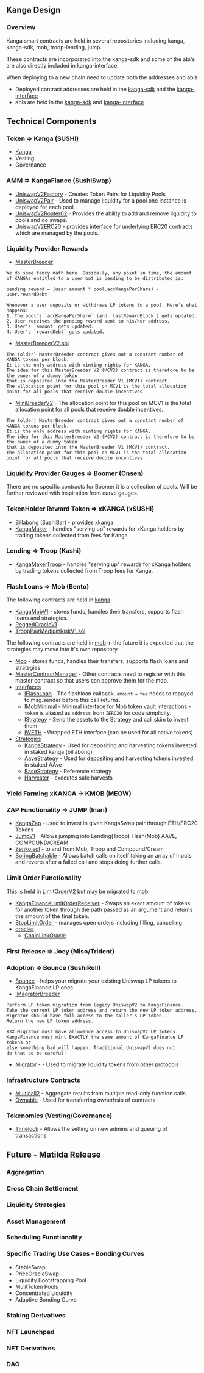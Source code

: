 ## Kanga Design

### Overview

Kanga smart contracts are held in several repositories including kanga, kanga-sdk, mob, troop-lending, jump.

These contracts are incorporated into the kanga-sdk and some of the abi's are also directly included in kanga-interface.

When deploying to a new chain need to update both the addresses and abis

- Deployed contract addresses are held in the [kanga-sdk](https://github.com/KangaFinance/kanga-sdk/blob/joey/src/constants/addresses.ts) and the [kanga-interface](https://github.com/KangaFinance/kanga-interface/blob/joey/src/constants/addresses.ts)
- abis are held in the [kanga-sdk](https://github.com/KangaFinance/kanga-sdk/tree/joey/src/abis) and [kanga-interface](https://github.com/KangaFinance/kanga-interface/tree/joey/src/constants/abis)

## Technical Components

### Token => Kanga (SUSHI)

- [Kanga](https://github.com/KangaFinance/kanga/blob/joey/contracts/KangaToken.sol)
- Vesting
- Governance

### AMM => KangaFiance (SushiSwap)

- [UniswapV2Factory](https://github.com/KangaFinance/kanga/blob/joey/contracts/uniswapv2/UniswapV2Factory.sol) - Creates Token Pairs for Liquidity Pools
- [UniswapV2Pair](https://github.com/KangaFinance/kanga/blob/joey/contracts/uniswapv2/UniswapV2Pair.sol) - Used to manage liquidity for a pool one instance is deployed for each pool.
- [UniswapV2Router02](https://github.com/KangaFinance/kanga/blob/joey/contracts/uniswapv2/UniswapV2Router02.sol) - Provides the ability to add and remove liquidity to pools and do swaps.
- [UniswapV2ERC20](https://github.com/KangaFinance/kanga/blob/joey/contracts/uniswapv2/UniswapV2ERC20.sol) - provides interface for underlying ERC20 contracts which are managed by the pools.

### Liquidity Provider Rewards

- [MasterBreeder](https://github.com/KangaFinance/kanga/blob/joey/contracts/MasterBreeder.sol)

```
We do some fancy math here. Basically, any point in time, the amount of KANGAs entitled to a user but is pending to be distributed is:

pending reward = (user.amount * pool.accKangaPerShare) - user.rewardDebt

Whenever a user deposits or withdraws LP tokens to a pool. Here's what happens:
1. The pool's `accKangaPerShare` (and `lastRewardBlock`) gets updated.
2. User receives the pending reward sent to his/her address.
3. User's `amount` gets updated.
4. User's `rewardDebt` gets updated.
```

- [MasterBreederV2.sol](https://github.com/KangaFinance/kanga/blob/joey/contracts/MasterBreederV2.sol)

```
The (older) MasterBreeder contract gives out a constant number of KANGA tokens per block.
It is the only address with minting rights for KANGA.
The idea for this MasterBreeder V2 (MCV2) contract is therefore to be the owner of a dummy token
that is deposited into the MasterBreeder V1 (MCV1) contract.
The allocation point for this pool on MCV1 is the total allocation point for all pools that receive double incentives.
```

- [MiniBreederV2](https://github.com/KangaFinance/kanga/blob/joey/contracts/MiniBreederV2.sol) - The allocation point for this pool on MCV1 is the total allocation point for all pools that receive double incentives.

```
The (older) MasterBreeder contract gives out a constant number of KANGA tokens per block.
It is the only address with minting rights for KANGA.
The idea for this MasterBreeder V2 (MCV2) contract is therefore to be the owner of a dummy token
that is deposited into the MasterBreeder V1 (MCV1) contract.
The allocation point for this pool on MCV1 is the total allocation point for all pools that receive double incentives.
```

### Liquidity Provider Gauges => Boomer (Onsen)

There are no specific contracts for Boomer it is a collection of pools.
Will be further reviewed with inspiration from curve gauges.

### TokenHolder Reward Token => xKANGA (xSUSHI)

- [Billabong](https://github.com/KangaFinance/kanga/blob/joey/contracts/Billabong.sol) (SushiBar) - provides xkanga
- [KangaMaker](https://github.com/KangaFinance/kanga/blob/joey/contracts/KangaMaker.sol) - handles "serving up" rewards for xKanga holders by trading tokens collected from fees for Kanga.

### Lending => Troop (Kashi)

- [KangaMakerTroop](https://github.com/KangaFinance/kanga/blob/joey/contracts/KangaMakerTroop.sol) - handles "serving up" rewards for xKanga holders by trading tokens collected from Troop fees for Kanga.

### Flash Loans => Mob (Bento)

The following contracts are held in [kanga](https://github.com/KangaFinance/kanga)

- [KangaMobV1](https://github.com/KangaFinance/kanga/blob/joey/contracts/kangamob/KangaMobV1.sol) - stores funds, handles their transfers, supports flash loans and strategies.
- [PeggedOracleV1](https://github.com/KangaFinance/kanga/blob/joey/contracts/kangamob/PeggedOracleV1.sol)
- [TroopPairMediumRiskV1.sol](https://github.com/KangaFinance/kanga/blob/joey/contracts/kangamob/TroopPairMediumRiskV1.sol)

The following contracts are held in [mob](https://github.com/KangaFinance/mob) in the future it is expected that the strategies may move into it's own repository.

- [Mob](https://github.com/KangaFinance/mob/blob/joey/contracts/Mob.sol) - stores funds, handles their transfers, supports flash loans and strategies.
- [MasterContractManager](https://github.com/KangaFinance/mob/blob/joey/contracts/MasterContractManager.sol) - Other contracts need to register with this master contract so that users can approve them for the mob.
- [Interfaces](https://github.com/KangaFinance/mob/tree/joey/contracts/interfaces)
  - [IFlashLoan](https://github.com/KangaFinance/mob/blob/joey/contracts/interfaces/IFlashLoan.sol) - The flashloan callback. `amount` + `fee` needs to repayed to msg.sender before this call returns.
  - [IMobMinimal](https://github.com/KangaFinance/mob/blob/joey/contracts/interfaces/IMobMinimal.sol) - Minimal interface for Mob token vault interactions - `token` is aliased as `address` from `IERC20` for code simplicity.
  - [IStrategy](https://github.com/KangaFinance/mob/blob/joey/contracts/interfaces/IStrategy.sol) - Send the assets to the Strategy and call skim to invest them.
  - [IWETH](https://github.com/KangaFinance/mob/blob/joey/contracts/interfaces/IWETH.sol) - Wrapped ETH interface (can be used for all native tokens)
- [Strategies](https://github.com/KangaFinance/mob/tree/joey/contracts/strategies)
  - [KangaStrategy](https://github.com/KangaFinance/mob/blob/joey/contracts/strategies/KangaStrategy.sol) - Used for depositing and harvesting tokens invested in staked kanga (billabong)
  - [AaveStrategy](https://github.com/KangaFinance/mob/blob/joey/contracts/strategies/AaveStrategy.sol) - Used for depositing and harvesting tokens invested in staked AAve
  - [BaseStrategy](https://github.com/KangaFinance/mob/blob/joey/contracts/strategies/BaseStrategy.sol) - Reference strategy
  - [Harvester](https://github.com/KangaFinance/mob/blob/joey/contracts/strategies/Harvester.sol) - executes safe harvests

### Yield Farming xKANGA -> KMOB (MEOW)

### ZAP Functionality => JUMP (Inari)

- [KangaZap](https://github.com/KangaFinance/jump/blob/main/contracts/KangaZap.sol) - used to invest in given KangaSwap pair through ETH/ERC20 Tokens
- [JumpV1](https://github.com/KangaFinance/jump/blob/main/contracts/JumpV1.sol) - Allows jumping into Lending(Troop) Flash(Mob) AAVE, COMPOUND/CREAM
- [Zenko.sol](https://github.com/KangaFinance/jump/blob/main/contracts/Zenko.sol) - to and from Mob, Troop and Compound/Cream
- [BoringBatchable](https://github.com/KangaFinance/jump/blob/main/contracts/BoringBatchable.sol) - Allows batch calls on itself taking an array of inputs and reverts after a failed call and stops doing further calls.

### Limit Order Functionality

This is held in [LimitOrderV2](https://github.com/KangaFinance/LimitOrderV2/tree/joey/contracts) but may be migrated to [mob](https://github.com/KangaFinance/mob/tree/joey/contracts)

- [KangaFinanceLimitOrderReceiver](https://github.com/KangaFinance/LimitOrderV2/blob/joey/contracts/KangaFinanceLimitOrderReceiver.sol) - Swaps an exact amount of tokens for another token through the path passed as an argument and returns the amount of the final token.
- [StopLimitOrder](https://github.com/KangaFinance/LimitOrderV2/blob/joey/contracts/StopLimitOrder.sol) - manages open orders including filling, cancelling
- [oracles](https://github.com/KangaFinance/LimitOrderV2/tree/joey/contracts/oracles)
  - [ChainLinkOracle](https://github.com/KangaFinance/LimitOrderV2/blob/joey/contracts/oracles/ChainLinkOracle.sol)

### First Release => Joey (Miso/Trident)

### Adoption => Bounce (SushiRoll)

- [Bounce](https://github.com/KangaFinance/kanga/blob/joey/contracts/KangaBounce.sol) - helps your migrate your existing Uniswap LP tokens to KangaFinance LP ones
- [IMagratorBreeder](https://github.com/KangaFinance/kanga/blob/joey/contracts/MasterBreeder.sol#L12)

```
Perform LP token migration from legacy UniswapV2 to KangaFinance.
Take the current LP token address and return the new LP token address.
Migrator should have full access to the caller's LP token.
Return the new LP token address.

XXX Migrator must have allowance access to UniswapV2 LP tokens.
KangaFinance must mint EXACTLY the same amount of KangaFinance LP tokens or
else something bad will happen. Traditional UniswapV2 does not
do that so be careful!
```

- [Migrator](https://github.com/KangaFinance/kanga/blob/joey/contracts/Migrator.sol) - - Used to migrate liquidity tokens from other protocols

### Infrastructure Contracts

- [Multicall2](https://github.com/KangaFinance/kanga/blob/joey/contracts/Multicall2.sol) - Aggregate results from multiple read-only function calls
- [Ownable](https://github.com/KangaFinance/kanga/blob/joey/contracts/Ownable.sol) - Used for transferring ownerhsip of contracts

### Tokenomics (Vesting/Governance)

- [Timelock](https://github.com/KangaFinance/kanga/blob/joey/contracts/governance/Timelock.sol) - Allows the setting on new admins and queuing of transactions

## Future - Matilda Release

### Aggregation

### Cross Chain Settlement

### Liquidity Strategies

### Asset Management

### Scheduling Functionality

### Specific Trading Use Cases - Bonding Curves

- StableSwap
- PriceOracleSwap
- Liquidity Bootstrapping Pool
- MulitToken Pools
- Concentrated Liquidity
- Adaptive Bonding Curve

### Staking Derivatives

### NFT Launchpad

### NFT Derivatives

### DAO
